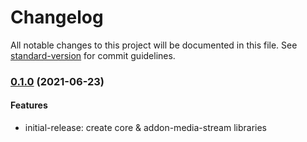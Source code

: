 # Changelog

All notable changes to this project will be documented in this file. See [standard-version](https://github.com/conventional-changelog/standard-version) for commit guidelines.

### [0.1.0](https://github.com/Ekisa-Team/ekisa-sdk/compare/v0.1.0...v0.1.0) (2021-06-23)

#### Features

- initial-release: create core & addon-media-stream libraries
